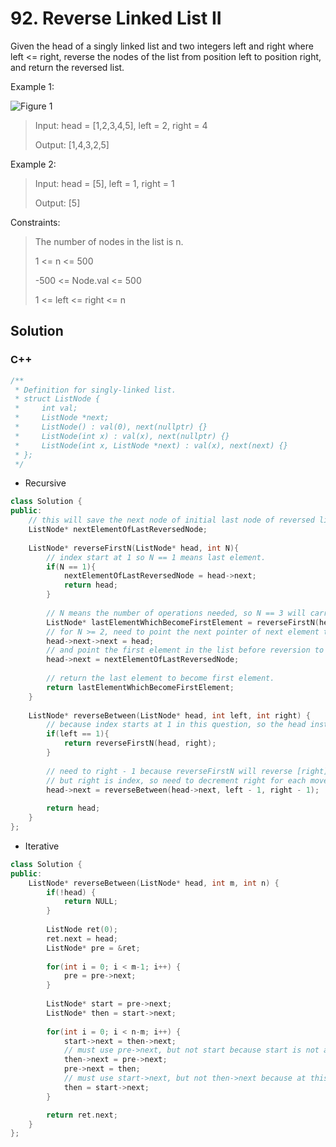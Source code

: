 # 92. Reverse Linked List II

Given the head of a singly linked list and two integers left and right where left <= right, reverse the nodes of the list from position left to position right, and return the reversed list. 

Example 1:

![Figure 1](https://assets.leetcode.com/uploads/2021/02/19/rev2ex2.jpg)

> Input: head = [1,2,3,4,5], left = 2, right = 4
> 
> Output: [1,4,3,2,5]

Example 2:

> Input: head = [5], left = 1, right = 1
> 
> Output: [5] 

Constraints:

> The number of nodes in the list is n.
> 
> 1 <= n <= 500
> 
> -500 <= Node.val <= 500
> 
> 1 <= left <= right <= n

## Solution

### C++

```C++
/**
 * Definition for singly-linked list.
 * struct ListNode {
 *     int val;
 *     ListNode *next;
 *     ListNode() : val(0), next(nullptr) {}
 *     ListNode(int x) : val(x), next(nullptr) {}
 *     ListNode(int x, ListNode *next) : val(x), next(next) {}
 * };
 */
```

* Recursive

```C++
class Solution {
public:
    // this will save the next node of initial last node of reversed list
    ListNode* nextElementOfLastReversedNode;
    
    ListNode* reverseFirstN(ListNode* head, int N){        
        // index start at 1 so N == 1 means last element.
        if(N == 1){
            nextElementOfLastReversedNode = head->next;
            return head;
        }
        
        // N means the number of operations needed, so N == 3 will carry out 3 operation
        ListNode* lastElementWhichBecomeFirstElement = reverseFirstN(head->next, N - 1);
        // for N >= 2, need to point the next pointer of next element to current element
        head->next->next = head;
        // and point the first element in the list before reversion to the next element of the last element in the list before reversion
        head->next = nextElementOfLastReversedNode;
        
        // return the last element to become first element. 
        return lastElementWhichBecomeFirstElement;
    }   
    
    ListNode* reverseBetween(ListNode* head, int left, int right) {
        // because index starts at 1 in this question, so the head instead of head->next
        if(left == 1){
            return reverseFirstN(head, right);
        }
        
        // need to right - 1 because reverseFirstN will reverse [right] number of element
        // but right is index, so need to decrement right for each move towards left == 1
        head->next = reverseBetween(head->next, left - 1, right - 1);
        
        return head;
    }
};
```

* Iterative

```C++
class Solution {
public:    
    ListNode* reverseBetween(ListNode* head, int m, int n) {
        if(!head) {
            return NULL;
        }
        
        ListNode ret(0);
        ret.next = head;
        ListNode* pre = &ret;
        
        for(int i = 0; i < m-1; i++) {
            pre = pre->next;
        }
        
        ListNode* start = pre->next;
        ListNode* then = start->next;
        
        for(int i = 0; i < n-m; i++) {
            start->next = then->next;
            // must use pre->next, but not start because start is not always point to the element behind pre.
            then->next = pre->next;
            pre->next = then;
            // must use start->next, but not then->next because at this time then->next is not pointing to the original element after then.
            then = start->next;
        }

        return ret.next;
    }
};
```
